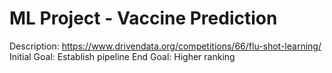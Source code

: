 # ML Project - Vaccine Prediction
Description: https://www.drivendata.org/competitions/66/flu-shot-learning/
Initial Goal: Establish pipeline
End Goal: Higher ranking
